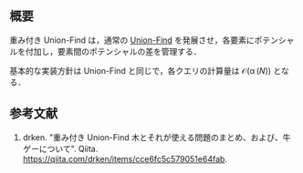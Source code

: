 ## 概要

重み付き Union-Find は，通常の [Union-Find](https://today2098.github.io/algorithm/src/DataStructure/UnionFind/union_find.hpp) を発展させ，各要素にポテンシャルを付加し，要素間のポテンシャルの差を管理する．

基本的な実装方針は Union-Find と同じで，各クエリの計算量は $\mathcal{O}(\operatorname{\alpha}(N))$ となる．


## 参考文献

1. drken. "重み付き Union-Find 木とそれが使える問題のまとめ、および、牛ゲーについて". Qiita. <https://qiita.com/drken/items/cce6fc5c579051e64fab>.

